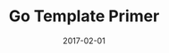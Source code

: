 ---
title: Go Template Primer
linktitle:
description:
date: 2017-02-01
publishdate: 2017-02-01
lastmod: 2017-02-01
weight:
tags: []
categories: [templates]
draft: false
slug:
aliases:
toc: false
notes:
---